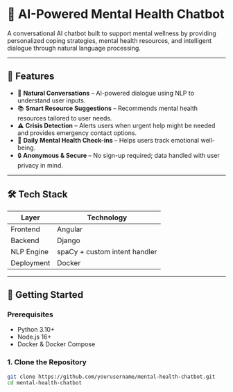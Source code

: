 # 🧠 AI-Powered Mental Health Chatbot

A conversational AI chatbot built to support mental wellness by providing personalized coping strategies, mental health resources, and intelligent dialogue through natural language processing.

---

## 🌟 Features

- 💬 **Natural Conversations** – AI-powered dialogue using NLP to understand user inputs.
- 📚 **Smart Resource Suggestions** – Recommends mental health resources tailored to user needs.
- ⚠️ **Crisis Detection** – Alerts users when urgent help might be needed and provides emergency contact options.
- 🧘 **Daily Mental Health Check-ins** – Helps users track emotional well-being.
- 🔒 **Anonymous & Secure** – No sign-up required; data handled with user privacy in mind.

---

## 🛠 Tech Stack

| Layer       | Technology                     |
|------------|---------------------------------|
| Frontend   | Angular                         |
| Backend    | Django                          |
| NLP Engine | spaCy + custom intent handler   |
| Deployment | Docker                          |

---

## 🚀 Getting Started

### Prerequisites

- Python 3.10+
- Node.js 16+
- Docker & Docker Compose

### 1. Clone the Repository

```bash
git clone https://github.com/yourusername/mental-health-chatbot.git
cd mental-health-chatbot
